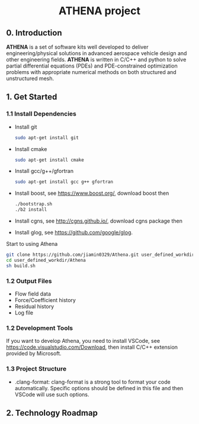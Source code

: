 # <center>ATHENA project</center>

## 0. Introduction

**ATHENA** is a set of software kits well developed to deliver engineering/physical solutions in advanced aerospace vehicle design and other engineering fields. **ATHENA** is written in C/C++ and python to solve partial differential equations (PDEs) and PDE-constrained optimization problems with appropriate numerical methods on both structured and unstructured mesh. 

## 1. Get Started

### 1.1 Install Dependencies

- Install git

  ```bash
  sudo apt-get install git
  ```

- Install cmake

  ```bash
  sudo apt-get install cmake
  ```

- Install gcc/g++/gfortran

  ```bash
  sudo apt-get install gcc g++ gfortran
  ```

- Install boost, see https://www.boost.org/, download boost then 

  ```bash
  ./bootstrap.sh
  ./b2 install
  ```

- Install cgns, see http://cgns.github.io/, download cgns package then

- Install glog, see https://github.com/google/glog.



Start to using Athena

```bash
git clone https://github.com/jiamin0329/Athena.git user_defined_workdir/Athena
cd user_defined_workdir/Athena
sh build.sh
```

### 1.2 Output Files
* Flow field data
* Force/Coefficient history
* Residual history
* Log file

### 1.2 Development Tools

If you want to develop Athena, you need to install VSCode, see https://code.visualstudio.com/Download, then install C/C++ extension provided by Microsoft.

### 1.3 Project Structure

* .clang-format: clang-format is a strong tool to format your code automatically. Specific options should be defined in this file and then VSCode will use such options.

## 2. Technology Roadmap

